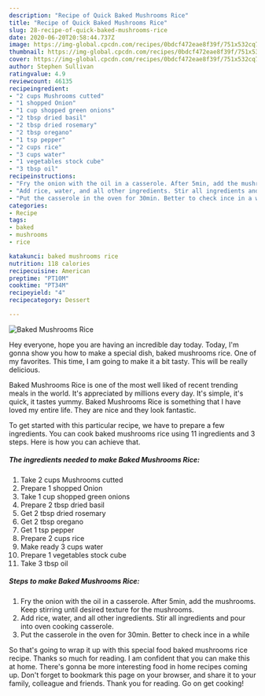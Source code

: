 ```yaml
---
description: "Recipe of Quick Baked Mushrooms Rice"
title: "Recipe of Quick Baked Mushrooms Rice"
slug: 28-recipe-of-quick-baked-mushrooms-rice
date: 2020-06-20T20:58:44.737Z
image: https://img-global.cpcdn.com/recipes/0bdcf472eae8f39f/751x532cq70/baked-mushrooms-rice-recipe-main-photo.jpg
thumbnail: https://img-global.cpcdn.com/recipes/0bdcf472eae8f39f/751x532cq70/baked-mushrooms-rice-recipe-main-photo.jpg
cover: https://img-global.cpcdn.com/recipes/0bdcf472eae8f39f/751x532cq70/baked-mushrooms-rice-recipe-main-photo.jpg
author: Stephen Sullivan
ratingvalue: 4.9
reviewcount: 46135
recipeingredient:
- "2 cups Mushrooms cutted"
- "1 shopped Onion"
- "1 cup shopped green onions"
- "2 tbsp dried basil"
- "2 tbsp dried rosemary"
- "2 tbsp oregano"
- "1 tsp pepper"
- "2 cups rice"
- "3 cups water"
- "1 vegetables stock cube"
- "3 tbsp oil"
recipeinstructions:
- "Fry the onion with the oil in a casserole. After 5min, add the mushrooms. Keep stirring until desired texture for the mushrooms."
- "Add rice, water, and all other ingredients. Stir all ingredients and pour into oven cooking casserole."
- "Put the casserole in the oven for 30min. Better to check ince in a while"
categories:
- Recipe
tags:
- baked
- mushrooms
- rice

katakunci: baked mushrooms rice 
nutrition: 118 calories
recipecuisine: American
preptime: "PT10M"
cooktime: "PT34M"
recipeyield: "4"
recipecategory: Dessert

---
```



![Baked Mushrooms Rice](https://img-global.cpcdn.com/recipes/0bdcf472eae8f39f/751x532cq70/baked-mushrooms-rice-recipe-main-photo.jpg)

Hey everyone, hope you are having an incredible day today. Today, I'm gonna show you how to make a special dish, baked mushrooms rice. One of my favorites. This time, I am going to make it a bit tasty. This will be really delicious.

Baked Mushrooms Rice is one of the most well liked of recent trending meals in the world. It's appreciated by millions every day. It's simple, it's quick, it tastes yummy. Baked Mushrooms Rice is something that I have loved my entire life. They are nice and they look fantastic.




To get started with this particular recipe, we have to prepare a few ingredients. You can cook baked mushrooms rice using 11 ingredients and 3 steps. Here is how you can achieve that.

<!--inarticleads1-->

##### The ingredients needed to make Baked Mushrooms Rice:

1. Take 2 cups Mushrooms cutted
1. Prepare 1 shopped Onion
1. Take 1 cup shopped green onions
1. Prepare 2 tbsp dried basil
1. Get 2 tbsp dried rosemary
1. Get 2 tbsp oregano
1. Get 1 tsp pepper
1. Prepare 2 cups rice
1. Make ready 3 cups water
1. Prepare 1 vegetables stock cube
1. Take 3 tbsp oil




<!--inarticleads2-->

##### Steps to make Baked Mushrooms Rice:

1. Fry the onion with the oil in a casserole. After 5min, add the mushrooms. Keep stirring until desired texture for the mushrooms.
1. Add rice, water, and all other ingredients. Stir all ingredients and pour into oven cooking casserole.
1. Put the casserole in the oven for 30min. Better to check ince in a while




So that's going to wrap it up with this special food baked mushrooms rice recipe. Thanks so much for reading. I am confident that you can make this at home. There's gonna be more interesting food in home recipes coming up. Don't forget to bookmark this page on your browser, and share it to your family, colleague and friends. Thank you for reading. Go on get cooking!
